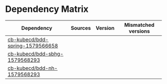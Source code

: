 # Dependency Matrix

Dependency | Sources | Version | Mismatched versions
---------- | ------- | ------- | -------------------
[cb-kubecd/bdd-spring-1579566658](https://github.com/cb-kubecd/bdd-spring-1579566658.git) |  | []() | 
[cb-kubecd/bdd-sbhg-1579568293](https://github.com/cb-kubecd/bdd-sbhg-1579568293.git) |  | []() | 
[cb-kubecd/bdd-nh-1579568293](https://github.com/cb-kubecd/bdd-nh-1579568293.git) |  | []() | 
